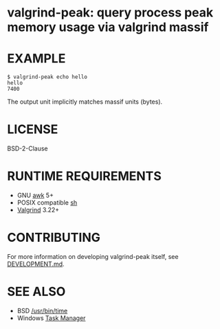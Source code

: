 # valgrind-peak: query process peak memory usage via valgrind massif

# EXAMPLE

```console
$ valgrind-peak echo hello
hello
7400
```

The output unit implicitly matches massif units (bytes).

# LICENSE

BSD-2-Clause

# RUNTIME REQUIREMENTS

* GNU [awk](https://www.gnu.org/software/gawk/) 5+
* POSIX compatible [sh](https://pubs.opengroup.org/onlinepubs/9699919799/utilities/sh.html)
* [Valgrind](https://valgrind.org/) 3.22+

# CONTRIBUTING

For more information on developing valgrind-peak itself, see [DEVELOPMENT.md](DEVELOPMENT.md).

# SEE ALSO

* BSD [/usr/bin/time](https://man.freebsd.org/cgi/man.cgi?query=time)
* Windows [Task Manager](https://learn.microsoft.com/en-us/shows/inside/task-manager)
